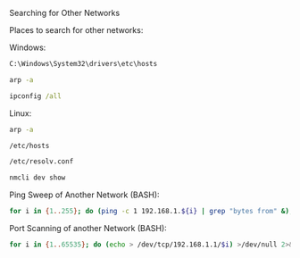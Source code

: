 Searching for Other Networks

Places to search for other networks:

Windows:

~~~cmd
C:\Windows\System32\drivers\etc\hosts
~~~

~~~cmd
arp -a
~~~

~~~cmd
ipconfig /all
~~~

Linux:

~~~bash
arp -a
~~~

~~~bash
/etc/hosts
~~~

~~~bash
/etc/resolv.conf
~~~

~~~bash
nmcli dev show
~~~

Ping Sweep of Another Network (BASH):

~~~bash
for i in {1..255}; do (ping -c 1 192.168.1.${i} | grep "bytes from" &); done
~~~

Port Scanning of another Network (BASH):

~~~bash
for i in {1..65535}; do (echo > /dev/tcp/192.168.1.1/$i) >/dev/null 2>&1 && echo $i is open; done
~~~

